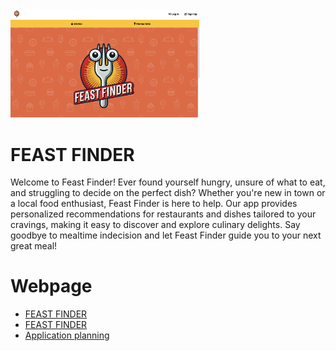 
<img src = './src/assets/branding/landing.png' alt = 'Home page' width = 60%>

# FEAST FINDER
Welcome to Feast Finder! Ever found yourself hungry, unsure of what to eat, and struggling to decide on the perfect dish? Whether you're new in town or a local food enthusiast, Feast Finder is here to help. Our app provides personalized recommendations for restaurants and dishes tailored to your cravings, making it easy to discover and explore culinary delights. Say goodbye to mealtime indecision and let Feast Finder guide you to your next great meal!


# Webpage 
* [FEAST FINDER](URL)
* [FEAST FINDER](https://ifn-feast-finder-a39955969a58.herokuapp.com/)
* [Application planning](https://trello.com/invite/b/66cfd9eb5d8ddbed00d2911c/ATTIfc224366c96b194421cd4f4cf9121889CD210ECA/feast-finder)